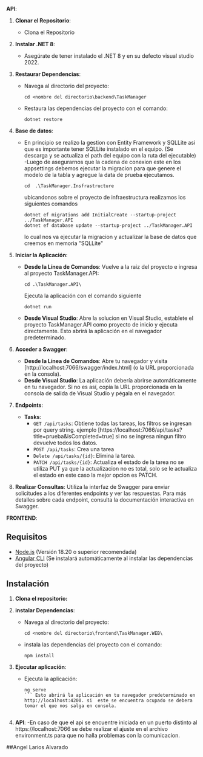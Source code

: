 
**API**:

1. **Clonar el Repositorio**:
   - Clona el Repositorio

2. **Instalar .NET 8**:
   - Asegúrate de tener instalado el .NET 8 y en su defecto visual studio 2022.

3. **Restaurar Dependencias**:
   - Navega al directorio del proyecto:
     ```CMD
     cd <nombre del directorio\backend\TaskManager
     ```
   - Restaura las dependencias del proyecto con el comando:
     ```CMD
     dotnet restore
     ```
4. **Base de datos**:
   - En principio se realizo la gestion con Entity Framework y SQLLite asi que es importante tener SQLLite instalado en el equipo. (Se descarga y se actualiza el path del equipo con la ruta del ejecutable)
   -Luego de asegurarnos que la cadena de conexion este en los appsettings debemos ejecutar la migracion para que genere el modelo de la tabla y agregue la data de prueba ejecutamos. 
     ```CMD
     cd  .\TaskManager.Insfrastructure
     ```
     ubicandonos sobre el proyecto de infraestructura realizamos los siguientes comandos
      ```CMD
     dotnet ef migrations add InitialCreate --startup-project ../TaskManager.API
     dotnet ef database update --startup-project ../TaskManager.API
     ```
     lo cual nos va ejecutar la migracion y actualizar la base de datos que creemos en memoria "SQLLite"

5. **Iniciar la Aplicación**:
   - **Desde la Línea de Comandos**: Vuelve a la raiz del proyecto e ingresa al proyecto TaskManager.API:
     ```CMD
     cd .\TaskManager.API\
     ```
     Ejecuta la aplicación con el comando siguiente
      ```CMD
     dotnet run
     ```
   - **Desde Visual Studio**: Abre la solucion en Visual Studio, establete el proyecto TaskManager.API como proyecto de inicio y ejecuta directamente. Esto abrirá la aplicación en el navegador predeterminado.

6. **Acceder a Swagger**:
   - **Desde la Línea de Comandos**: Abre tu navegador y visita [http://localhost:7066/swagger/index.html] (o la URL proporcionada en la consola).
   - **Desde Visual Studio**: La aplicación debería abrirse automáticamente en tu navegador. Si no es así, copia la URL proporcionada en la consola de salida de Visual Studio y pégala en el navegador.

7. **Endpoints**:
   - **Tasks**:
     - `GET /api/tasks`: Obtiene todas las tareas, los filtros se ingresan por query string. ejemplo [https://localhost:7066/api/tasks?title=prueba&isCompleted=true]
     si no se ingresa ningun filtro devuelve todos los datos.
     - `POST /api/tasks`: Crea una tarea
     - `Delete /api/tasks/{id}`: Elimina la tarea.
     - `PATCH /api/tasks/{id}`: Actualiza el estado de la tarea no se utiliza PUT ya que la actualizacion no es total, solo se le actualiza el estado en este caso la mejor opcion es PATCH.

8. **Realizar Consultas**:
   Utiliza la interfaz de Swagger para enviar solicitudes a los diferentes endpoints y ver las respuestas.
   Para más detalles sobre cada endpoint, consulta la documentación interactiva en Swagger.


**FRONTEND**:
## Requisitos

- [Node.js](https://nodejs.org/) (Versión 18.20 o superior recomendada)
- [Angular CLI](https://angular.io/cli) (Se instalará automáticamente al instalar las dependencias del proyecto)

## Instalación

1. **Clona el repositorio:**

2. **instalar Dependencias**:
   - Navega al directorio del proyecto:
     ```CMD
     cd <nombre del directorio\frontend\TaskManager.WEB\
     ```
   - instala las dependencias del proyecto con el comando:
     ```CMD
     npm install
     ```

3. **Ejecutar aplicación**:
   - Ejecuta la aplicación:
     ```CMD
     ng serve
     ``` Esto abrirá la aplicación en tu navegador predeterminado en http://localhost:4200. si  este se encuentra ocupado se debera tomar el que nos salga en consola.
   ```
4. **API**:
   -En caso de que el api se encuentre iniciada en un puerto distinto al https://localhost:7066 se debe realizar el ajuste en el archivo environment.ts para que no halla problemas
   con la comunicacion.



##Angel Larios Alvarado